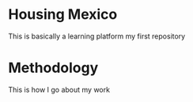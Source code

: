 # Housing Mexico

This is basically a learning platform
my first repository

# Methodology 

This is how I go about my work


